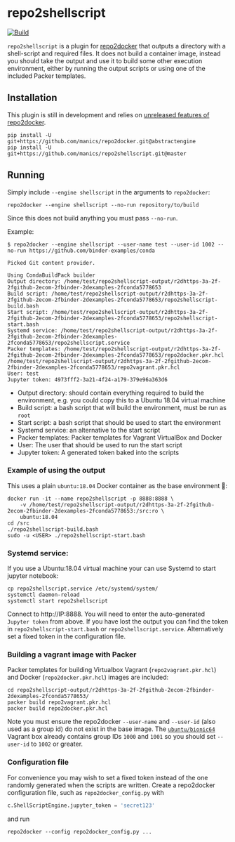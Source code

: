# repo2shellscript

[![Build](https://github.com/manics/repo2shellscript/workflows/Build/badge.svg)](https://github.com/manics/repo2shellscript/actions)

`repo2shellscript` is a plugin for [repo2docker](http://repo2docker.readthedocs.io) that outputs a directory with a shell-script and required files.
It does not build a container image, instead you should take the output and use it to build some other execution environment, either by running the output scripts or using one of the included Packer templates.


## Installation

This plugin is still in development and relies on [unreleased features of repo2docker](https://github.com/jupyter/repo2docker/pull/848).

    pip install -U git+https://github.com/manics/repo2docker.git@abstractengine
    pip install -U git+https://github.com/manics/repo2shellscript.git@master


## Running

Simply include `--engine shellscript` in the arguments to `repo2docker`:

    repo2docker --engine shellscript --no-run repository/to/build

Since this does not build anything you must pass `--no-run`.

Example:

    $ repo2docker --engine shellscript --user-name test --user-id 1002 --no-run https://github.com/binder-examples/conda

    Picked Git content provider.

    Using CondaBuildPack builder
    Output directory: /home/test/repo2shellscript-output/r2dhttps-3a-2f-2fgithub-2ecom-2fbinder-2dexamples-2fconda5778653
    Build script: /home/test/repo2shellscript-output/r2dhttps-3a-2f-2fgithub-2ecom-2fbinder-2dexamples-2fconda5778653/repo2shellscript-build.bash
    Start script: /home/test/repo2shellscript-output/r2dhttps-3a-2f-2fgithub-2ecom-2fbinder-2dexamples-2fconda5778653/repo2shellscript-start.bash
    Systemd service: /home/test/repo2shellscript-output/r2dhttps-3a-2f-2fgithub-2ecom-2fbinder-2dexamples-2fconda5778653/repo2shellscript.service
    Packer templates: /home/test/repo2shellscript-output/r2dhttps-3a-2f-2fgithub-2ecom-2fbinder-2dexamples-2fconda5778653/repo2docker.pkr.hcl /home/test/repo2shellscript-output/r2dhttps-3a-2f-2fgithub-2ecom-2fbinder-2dexamples-2fconda5778653/repo2vagrant.pkr.hcl
    User: test
    Jupyter token: 4973fff2-3a21-4f24-a179-379e96a363d6

- Output directory: should contain everything required to build the environment, e.g. you could copy this to a Ubuntu 18.04 virtual machine
- Build script: a bash script that will build the environment, must be run as `root`
- Start script: a bash script that should be used to start the environment
- Systemd service: an alternative to the start script
- Packer templates: Packer templates for Vagrant VirtualBox and Docker
- User: The user that should be used to run the start script
- Jupyter token: A generated token baked into the scripts


### Example of using the output

This uses a plain `ubuntu:18.04` Docker container as the base environment 🙂:

    docker run -it --name repo2shellscript -p 8888:8888 \
        -v /home/test/repo2shellscript-output/r2dhttps-3a-2f-2fgithub-2ecom-2fbinder-2dexamples-2fconda5778653:/src:ro \
        ubuntu:18.04
    cd /src
    ./repo2shellscript-build.bash
    sudo -u <USER> ./repo2shellscript-start.bash


### Systemd service:

If you use a Ubuntu:18.04 virtual machine your can use Systemd to start jupyter notebook:

    cp repo2shellscript.service /etc/systemd/system/
    systemctl daemon-reload
    systemctl start repo2shellscript

Connect to http://IP:8888.
You will need to enter the auto-generated `Jupyter token` from above.
If you have lost the output you can find the token in `repo2shellscript-start.bash` or `repo2shellscript.service`.
Alternatively set a fixed token in the configuration file.


### Building a vagrant image with Packer

Packer templates for building Virtualbox Vagrant (`repo2vagrant.pkr.hcl`) and Docker (`repo2docker.pkr.hcl`) images are included:

    cd repo2shellscript-output/r2dhttps-3a-2f-2fgithub-2ecom-2fbinder-2dexamples-2fconda5778653/
    packer build repo2vagrant.pkr.hcl
    packer build repo2docker.pkr.hcl

Note you must ensure the repo2docker `--user-name` and `--user-id` (also used as a group id) do not exist in the base image.
The [`ubuntu/bionic64`](https://app.vagrantup.com/ubuntu/boxes/bionic64) Vagrant box already contains group IDs `1000` and `1001` so you should set `--user-id` to `1002` or greater.


### Configuration file

For convenience you may wish to set a fixed token instead of the one randomly generated when the scripts are written.
Create a repo2docker configuration file, such as `repo2docker_config.py` with

```py
c.ShellScriptEngine.jupyter_token = 'secret123'
```

and run

    repo2docker --config repo2docker_config.py ...
